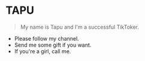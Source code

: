 # TAPU

> My name is Tapu and I'm a successful TikToker.

- Please follow my channel.
- Send me some gift if you want.
- If you're a girl, call me.
  

